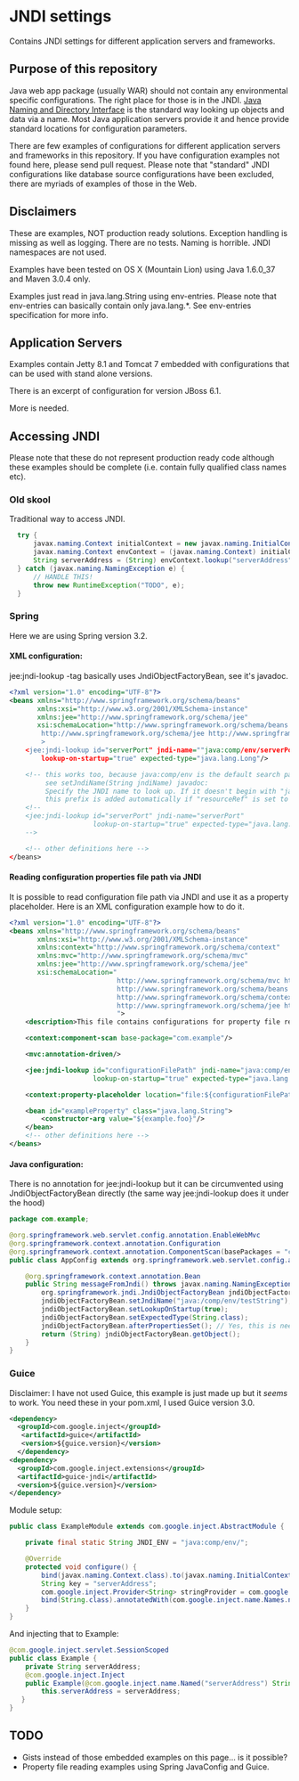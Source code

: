 # JNDI settings

Contains JNDI settings for different application servers and frameworks.

## Purpose of this repository

Java web app package (usually WAR) should not contain any
environmental specific configurations. The right place for those is in
the JNDI. [Java Naming and Directory
Interface](http://en.wikipedia.org/wiki/Java_Naming_and_Directory_Interface)
is the standard way looking up objects and data via a name. Most Java
application servers provide it and hence provide standard locations
for configuration parameters.

There are few examples of configurations for different application
servers and frameworks in this repository. If you have configuration
examples not found here, please send pull request. Please note that
"standard" JNDI configurations like database source configurations
have been excluded, there are myriads of examples of those in the Web.

## Disclaimers

These are examples, NOT production ready solutions. Exception handling
is missing as well as logging. There are no tests. Naming is horrible.
JNDI namespaces are not used.

Examples have been tested on OS X (Mountain Lion) using Java 1.6.0_37
and Maven 3.0.4 only.

Examples just read in java.lang.String using env-entries. Please note
that env-entries can basically contain only java.lang.*. See
env-entries specification for more info.

## Application Servers

Examples contain Jetty 8.1 and Tomcat 7 embedded with configurations
that can be used with stand alone versions.

There is an excerpt of configuration for version JBoss 6.1.

More is needed.

## Accessing JNDI

Please note that these do not represent production ready code although
these examples should be complete (i.e. contain fully qualified class
names etc).

### Old skool

Traditional way to access JNDI.

```java
  try {
      javax.naming.Context initialContext = new javax.naming.InitialContext();
      javax.naming.Context envContext = (javax.naming.Context) initialContext.lookup("java:comp/env");
      String serverAddress = (String) envContext.lookup("serverAddress");
  } catch (javax.naming.NamingException e) {
      // HANDLE THIS!
      throw new RuntimeException("TODO", e);
  }
```
### Spring

Here we are using Spring version 3.2.

#### XML configuration:

jee:jndi-lookup -tag basically uses JndiObjectFactoryBean, see it's javadoc.

```xml
<?xml version="1.0" encoding="UTF-8"?>
<beans xmlns="http://www.springframework.org/schema/beans"
       xmlns:xsi="http://www.w3.org/2001/XMLSchema-instance"
       xmlns:jee="http://www.springframework.org/schema/jee"
       xsi:schemaLocation="http://www.springframework.org/schema/beans http://www.springframework.org/schema/beans/spring-beans-3.2.xsd
        http://www.springframework.org/schema/jee http://www.springframework.org/schema/jee/spring-jee-3.2.xsd
        >
    <jee:jndi-lookup id="serverPort" jndi-name=""java:comp/env/serverPort"
        lookup-on-startup="true" expected-type="java.lang.Long"/>

    <!-- this works too, because java:comp/env is the default search path in the JndiObjectFactoryBean,
         see setJndiName(String jndiName) javadoc:
         Specify the JNDI name to look up. If it doesn't begin with "java:comp/env/"
         this prefix is added automatically if "resourceRef" is set to "true".-->
    <!--
    <jee:jndi-lookup id="serverPort" jndi-name="serverPort"
                     lookup-on-startup="true" expected-type="java.lang.Long"/>
    -->

    <!-- other definitions here -->
</beans>
```

#### Reading configuration properties file path via JNDI

It is possible to read configuration file path via JNDI and use it as a property placeholder. Here is an XML configuration example how to do it.

```xml
<?xml version="1.0" encoding="UTF-8"?>
<beans xmlns="http://www.springframework.org/schema/beans"
       xmlns:xsi="http://www.w3.org/2001/XMLSchema-instance"
       xmlns:context="http://www.springframework.org/schema/context"
       xmlns:mvc="http://www.springframework.org/schema/mvc"
       xmlns:jee="http://www.springframework.org/schema/jee"
       xsi:schemaLocation="
                           http://www.springframework.org/schema/mvc http://www.springframework.org/schema/mvc/spring-mvc-3.2.xsd
                           http://www.springframework.org/schema/beans http://www.springframework.org/schema/beans/spring-beans-3.2.xsd
                           http://www.springframework.org/schema/context http://www.springframework.org/schema/context/spring-context-3.2.xsd
                           http://www.springframework.org/schema/jee http://www.springframework.org/schema/jee/spring-jee-3.2.xsd
                           ">
    <description>This file contains configurations for property file reading through JNDI.</description>

    <context:component-scan base-package="com.example"/>

    <mvc:annotation-driven/>

    <jee:jndi-lookup id="configurationFilePath" jndi-name="java:comp/env/configurationFilePath"
                     lookup-on-startup="true" expected-type="java.lang.String"/>

    <context:property-placeholder location="file:${configurationFilePath}"/>

    <bean id="exampleProperty" class="java.lang.String">
        <constructor-arg value="${example.foo}"/>
    </bean>
    <!-- other definitions here -->
</beans>
```

#### Java configuration:

There is no annotation for jee:jndi-lookup but it can be circumvented
using JndiObjectFactoryBean directly (the same way jee:jndi-lookup
does it under the hood)

```java
package com.example;

@org.springframework.web.servlet.config.annotation.EnableWebMvc
@org.springframework.context.annotation.Configuration
@org.springframework.context.annotation.ComponentScan(basePackages = "com.example")
public class AppConfig extends org.springframework.web.servlet.config.annotation.WebMvcConfigurerAdapter {

    @org.springframework.context.annotation.Bean
    public String messageFromJndi() throws javax.naming.NamingException {
        org.springframework.jndi.JndiObjectFactoryBean jndiObjectFactoryBean = new org.springframework.jndi.JndiObjectFactoryBean();
        jndiObjectFactoryBean.setJndiName("java:/comp/env/testString");
        jndiObjectFactoryBean.setLookupOnStartup(true);
        jndiObjectFactoryBean.setExpectedType(String.class);
        jndiObjectFactoryBean.afterPropertiesSet(); // Yes, this is needed.
        return (String) jndiObjectFactoryBean.getObject();
    }
}
```

### Guice

Disclaimer: I have not used Guice, this example is just made up but it
_seems_ to work. You need these in your pom.xml, I used Guice version
3.0.

```xml
<dependency>
  <groupId>com.google.inject</groupId>
   <artifactId>guice</artifactId>
   <version>${guice.version}</version>
  </dependency>
<dependency>
  <groupId>com.google.inject.extensions</groupId>
  <artifactId>guice-jndi</artifactId>
  <version>${guice.version}</version>
</dependency>
```
Module setup:
```java
public class ExampleModule extends com.google.inject.AbstractModule {

    private final static String JNDI_ENV = "java:comp/env/";

    @Override
    protected void configure() {
        bind(javax.naming.Context.class).to(javax.naming.InitialContext.class);
        String key = "serverAddress";
        com.google.inject.Provider<String> stringProvider = com.google.inject.jndi.JndiIntegration.fromJndi(String.class, JNDI_ENV + key);
        bind(String.class).annotatedWith(com.google.inject.name.Names.named(key)).toProvider(stringProvider);
    }
}
```

And injecting that to Example:

```java
@com.google.inject.servlet.SessionScoped
public class Example {
    private String serverAddress;
    @com.google.inject.Inject
    public Example(@com.google.inject.name.Named("serverAddress") String serverAddress) {
        this.serverAddress = serverAddress;
   }
}
```

## TODO

* Gists instead of those embedded examples on this page... is it possible?
* Property file reading examples using Spring JavaConfig and Guice.

